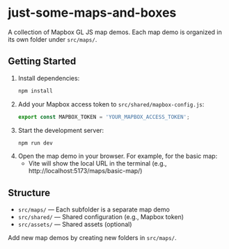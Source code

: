 # just-some-maps-and-boxes

A collection of Mapbox GL JS map demos. Each map demo is organized in its own folder under `src/maps/`.

## Getting Started

1. Install dependencies:
   ```zsh
   npm install
   ```
2. Add your Mapbox access token to `src/shared/mapbox-config.js`:
   ```js
   export const MAPBOX_TOKEN = 'YOUR_MAPBOX_ACCESS_TOKEN';
   ```
3. Start the development server:
   ```zsh
   npm run dev
   ```
4. Open the map demo in your browser. For example, for the basic map:
   - Vite will show the local URL in the terminal (e.g., http://localhost:5173/maps/basic-map/)

## Structure

- `src/maps/` — Each subfolder is a separate map demo
- `src/shared/` — Shared configuration (e.g., Mapbox token)
- `src/assets/` — Shared assets (optional)

Add new map demos by creating new folders in `src/maps/`.